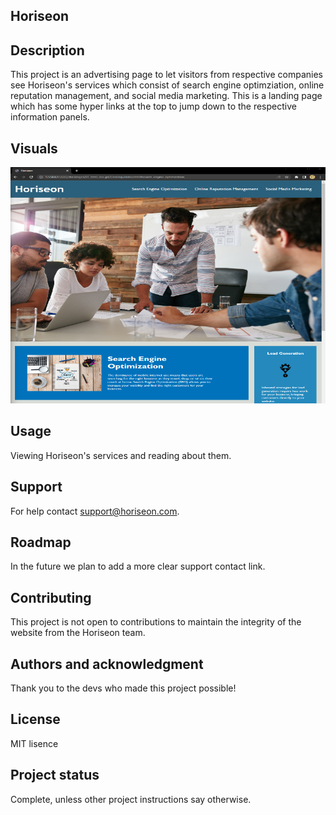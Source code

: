 ## Horiseon

## Description
This project is an advertising page to let visitors from respective companies see Horiseon's services which consist of search engine optimziation, online reputation management, and social media marketing. This is a landing page which has some hyper links at the top to jump down to the respective information panels.

## Visuals
![Picture of landing page](https://github.com/zamorejake/01-html-css-git/blob/main/Develop/assets/images/demoSMALLER.png)

## Usage
Viewing Horiseon's services and reading about them.

## Support
For help contact support@horiseon.com.

## Roadmap
In the future we plan to add a more clear support contact link.

## Contributing
This project is not open to contributions to maintain the integrity of the website from the Horiseon team.

## Authors and acknowledgment
Thank you to the devs who made this project possible!

## License
MIT lisence

## Project status
Complete, unless other project instructions say otherwise.